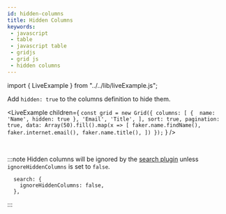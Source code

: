 ```yaml
---
id: hidden-columns
title: Hidden Columns
keywords:
 - javascript
 - table
 - javascript table
 - gridjs
 - grid js
 - hidden columns
---
```


import { LiveExample } from "../../lib/liveExample.js";

Add `hidden: true` to the columns definition to hide them. 

<LiveExample children={
`
const grid = new Grid({
  columns: [
      { 
        name: 'Name',
        hidden: true
      },
      'Email',
      'Title',
   ],
  sort: true,
  pagination: true,
  data: Array(50).fill().map(x => [
    faker.name.findName(),
    faker.internet.email(),
    faker.name.title(),
  ])
});
`
} />

<br/>

:::note
Hidden columns will be ignored by the [search plugin](./search.md) unless `ignoreHiddenColumns` is set to `false`.
 
```
  search: {
    ignoreHiddenColumns: false,
  },
``` 

:::
